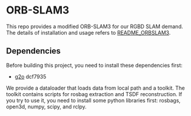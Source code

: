 # ORB-SLAM3

This repo provides a modified ORB-SLAM3 for our RGBD SLAM demand. The details of installation and usage refers to [README_ORBSLAM3](https://github.com/leiyaocui/ORB_SLAM3/blob/master/README_ORBSLAM3.md).

## Dependencies

Before building this project, you need to install these dependencies first:

- [g2o](https://github.com/RainerKuemmerle/g2o) dcf7935

We provide a dataloader that loads data from local path and a toolkit. The toolkit contains scripts for rosbag extraction and TSDF reconstruction. If you try to use it, you need to install some python libraries first: rosbags, open3d, numpy, scipy, and rclpy.